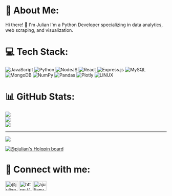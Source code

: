 # 💫 About Me:
Hi there! 👋 I'm Julian I'm a Python Developer specializing in data analytics, web scraping, and visualization. 

# 💻 Tech Stack:
![JavaScript](https://img.shields.io/badge/javascript-%23323330.svg?style=for-the-badge&logo=javascript&logoColor=%23F7DF1E) ![Python](https://img.shields.io/badge/python-3670A0?style=for-the-badge&logo=python&logoColor=ffdd54) ![NodeJS](https://img.shields.io/badge/node.js-6DA55F?style=for-the-badge&logo=node.js&logoColor=white) ![React](https://img.shields.io/badge/react-%2320232a.svg?style=for-the-badge&logo=react&logoColor=%2361DAFB) ![Express.js](https://img.shields.io/badge/express.js-%23404d59.svg?style=for-the-badge&logo=express&logoColor=%2361DAFB) ![MySQL](https://img.shields.io/badge/mysql-%2300f.svg?style=for-the-badge&logo=mysql&logoColor=white) ![MongoDB](https://img.shields.io/badge/MongoDB-%234ea94b.svg?style=for-the-badge&logo=mongodb&logoColor=white) ![NumPy](https://img.shields.io/badge/numpy-%23013243.svg?style=for-the-badge&logo=numpy&logoColor=white) ![Pandas](https://img.shields.io/badge/pandas-%23150458.svg?style=for-the-badge&logo=pandas&logoColor=white) ![Plotly](https://img.shields.io/badge/Plotly-%233F4F75.svg?style=for-the-badge&logo=plotly&logoColor=white) ![LINUX](https://img.shields.io/badge/Linux-FCC624?style=for-the-badge&logo=linux&logoColor=black)
# 📊 GitHub Stats:
![](https://github-readme-stats.vercel.app/api?username=pJulianV&theme=dark&hide_border=false&include_all_commits=false&count_private=false)<br/>
![](https://github-readme-streak-stats.herokuapp.com/?user=pJulianV&theme=dark&hide_border=false)<br/>
![](https://github-readme-stats.vercel.app/api/top-langs/?username=pJulianV&theme=dark&hide_border=false&include_all_commits=false&count_private=false&layout=compact)

---
[![](https://visitcount.itsvg.in/api?id=pJulianV&icon=0&color=0)](https://visitcount.itsvg.in)

<!-- Proudly created with GPRM ( https://gprm.itsvg.in ) -->

[![@pjulian's Holopin board](https://holopin.me/pjulian)](https://holopin.io/@pjulian)


# 🤝 Connect with me:
<p align="left">
<a href="https://twitter.com/@julianvargasav" target="blank"><img align="center" src="https://raw.githubusercontent.com/rahuldkjain/github-profile-readme-generator/master/src/images/icons/Social/twitter.svg" alt="@julianvargasav" height="30" width="40" /></a>
<a href="https://linkedin.com/in/https://www.linkedin.com/in/julian-david-vargas-avendaño-139b05234/" target="blank"><img align="center" src="https://raw.githubusercontent.com/rahuldkjain/github-profile-readme-generator/master/src/images/icons/Social/linked-in-alt.svg" alt="https://www.linkedin.com/in/julian-david-vargas-avendaño-139b05234/" height="30" width="40" /></a>
<a href="https://instagram.com/ajulianv" target="blank"><img align="center" src="https://raw.githubusercontent.com/rahuldkjain/github-profile-readme-generator/master/src/images/icons/Social/instagram.svg" alt="ajulianv" height="30" width="40" /></a>
</p>



